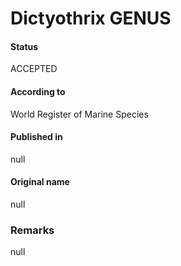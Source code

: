 Dictyothrix GENUS
=======

#### Status
ACCEPTED

#### According to
World Register of Marine Species

#### Published in
null

#### Original name
null

### Remarks
null